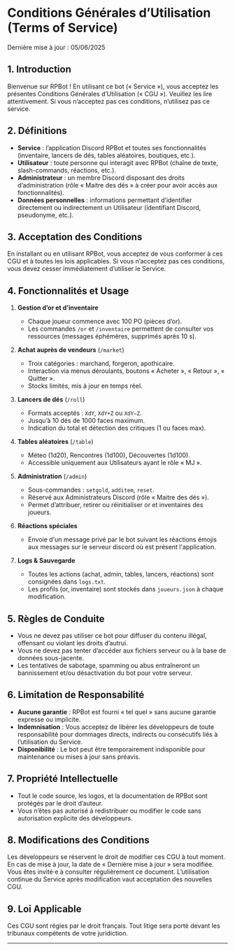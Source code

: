 # Conditions Générales d’Utilisation (Terms of Service)

Dernière mise à jour : 05/06/2025

## 1. Introduction

Bienvenue sur RPBot ! En utilisant ce bot (« Service »), vous acceptez les présentes Conditions Générales d’Utilisation (« CGU »). Veuillez les lire attentivement. Si vous n’acceptez pas ces conditions, n’utilisez pas ce service.

## 2. Définitions

- **Service** : l’application Discord RPBot et toutes ses fonctionnalités (inventaire, lancers de dés, tables aléatoires, boutiques, etc.).
- **Utilisateur** : toute personne qui interagit avec RPBot (chaîne de texte, slash-commands, réactions, etc.).
- **Administrateur** : un membre Discord disposant des droits d’administration (rôle « Maitre des dés » à créer pour avoir accès aux fonctionnalités).
- **Données personnelles** : informations permettant d’identifier directement ou indirectement un Utilisateur (identifiant Discord, pseudonyme, etc.).

## 3. Acceptation des Conditions

En installant ou en utilisant RPBot, vous acceptez de vous conformer à ces CGU et à toutes les lois applicables. Si vous n’acceptez pas ces conditions, vous devez cesser immédiatement d’utiliser le Service.

## 4. Fonctionnalités et Usage

1. **Gestion d’or et d’inventaire**  
   - Chaque joueur commence avec 100 PO (pièces d’or).  
   - Les commandes `/or` et `/inventaire` permettent de consulter vos ressources (messages éphémères, supprimés après 10 s).

2. **Achat auprès de vendeurs** (`/market`)  
   - Troix catégories : marchand, forgeron, apothicaire.  
   - Interaction via menus déroulants, boutons « Acheter », « Retour », « Quitter ».  
   - Stocks limités, mis à jour en temps réel.  

3. **Lancers de dés** (`/roll`)  
   - Formats acceptés : `XdY`, `XdY+Z` ou `XdY−Z`.  
   - Jusqu’à 10 dés de 1000 faces maximum.  
   - Indication du total et détection des critiques (1 ou faces max).  

4. **Tables aléatoires** (`/table`)  
   - Méteo (1d20), Rencontres (1d100), Découvertes (1d100).  
   - Accessible uniquement aux Utilisateurs ayant le rôle « MJ ».  

5. **Administration** (`/admin`)  
   - Sous-commandes : `setgold`, `additem`, `reset`.  
   - Réservé aux Administrateurs Discord (rôle « Maitre des dés »).  
   - Permet d’attribuer, retirer ou réinitialiser or et inventaires des joueurs.  

6. **Réactions spéciales**  
   - Envoie d'un message privé par le bot suivant les réactions émojis aux messages sur le serveur discord où est présent l'application.

7. **Logs & Sauvegarde**  
   - Toutes les actions (achat, admin, tables, lancers, réactions) sont consignées dans `logs.txt`.  
   - Les profils (or, inventaire) sont stockés dans `joueurs.json` à chaque modification.

## 5. Règles de Conduite

- Vous ne devez pas utiliser ce bot pour diffuser du contenu illégal, offensant ou violant les droits d’autrui.  
- Vous ne devez pas tenter d’accéder aux fichiers serveur ou à la base de données sous-jacente.  
- Les tentatives de sabotage, spamming ou abus entraîneront un bannissement et/ou désactivation du bot pour votre serveur.

## 6. Limitation de Responsabilité

- **Aucune garantie** : RPBot est fourni « tel quel » sans aucune garantie expresse ou implicite.  
- **Indemnisation** : Vous acceptez de libérer les développeurs de toute responsabilité pour dommages directs, indirects ou consécutifs liés à l’utilisation du Service.  
- **Disponibilité** : Le bot peut être temporairement indisponible pour maintenance ou mises à jour sans préavis.

## 7. Propriété Intellectuelle

- Tout le code source, les logos, et la documentation de RPBot sont protégés par le droit d’auteur.  
- Vous n’êtes pas autorisé à redistribuer ou modifier le code sans autorisation explicite des développeurs.

## 8. Modifications des Conditions

Les développeurs se réservent le droit de modifier ces CGU à tout moment. En cas de mise à jour, la date de « Dernière mise à jour » sera modifiée. Vous êtes invité·e à consulter régulièrement ce document. L’utilisation continue du Service après modification vaut acceptation des nouvelles CGU.

## 9. Loi Applicable

Ces CGU sont régies par le droit français. Tout litige sera porté devant les tribunaux compétents de votre juridiction.

---
